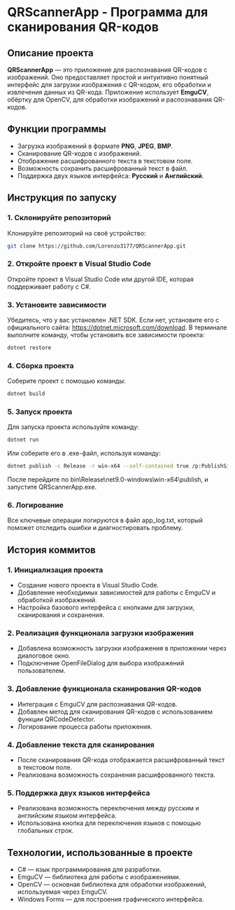 # QRScannerApp - Программа для сканирования QR-кодов

## Описание проекта
**QRScannerApp** — это приложение для распознавания QR-кодов с изображений. Оно предоставляет простой и интуитивно понятный интерфейс для загрузки изображения с QR-кодом, его обработки и извлечения данных из QR-кода. Приложение использует **EmguCV**, обёртку для OpenCV, для обработки изображений и распознавания QR-кодов.

## Функции программы
- Загрузка изображений в формате **PNG**, **JPEG**, **BMP**.
- Сканирование QR-кодов с изображений.
- Отображение расшифрованного текста в текстовом поле.
- Возможность сохранить расшифрованный текст в файл.
- Поддержка двух языков интерфейса: **Русский** и **Английский**.

## Инструкция по запуску

### 1. Склонируйте репозиторий
Клонируйте репозиторий на своё устройство:
```sh
git clone https://github.com/Lorenzo3177/QRScannerApp.git
```
### 2. Откройте проект в Visual Studio Code
Откройте проект в Visual Studio Code или другой IDE, которая поддерживает работу с C#.
### 3. Установите зависимости
Убедитесь, что у вас установлен .NET SDK. Если нет, установите его с официального сайта: https://dotnet.microsoft.com/download.
В терминале выполните команду, чтобы установить все зависимости проекта:
```sh
dotnet restore
```
### 4. Сборка проекта
Соберите проект с помощью команды:
```sh
dotnet build
```
### 5. Запуск проекта
Для запуска проекта используйте команду:
```sh
dotnet run
```
Или соберите его в .exe-файл, используя команду:
```sh
dotnet publish -c Release -r win-x64 --self-contained true /p:PublishSingleFile=true
```
После перейдите по bin\Release\net9.0-windows\win-x64\publish, и запустите QRScannerApp.exe.
### 6. Логирование
Все ключевые операции логируются в файл app_log.txt, который поможет отследить ошибки и диагностировать проблему.

## История коммитов
### 1. Инициализация проекта
- Создание нового проекта в Visual Studio Code.
- Добавление необходимых зависимостей для работы с EmguCV и обработкой изображений.
- Настройка базового интерфейса с кнопками для загрузки, сканирования и сохранения.
### 2. Реализация функционала загрузки изображения
- Добавлена возможность загрузки изображения в приложении через диалоговое окно.
- Подключение OpenFileDialog для выбора изображений пользователем.
### 3. Добавление функционала сканирования QR-кодов
- Интеграция с EmguCV для распознавания QR-кодов.
- Добавлен метод для сканирования QR-кодов с использованием функции QRCodeDetector.
- Логирование процесса работы приложения.
### 4. Добавление текста для сканирования
- После сканирования QR-кода отображается расшифрованный текст в текстовом поле.
- Реализована возможность сохранения расшифрованного текста.
### 5. Поддержка двух языков интерфейса
- Реализована возможность переключения между русским и английским языком интерфейса.
- Использована кнопка для переключения языков с помощью глобальных строк.

## Технологии, использованные в проекте
- C# — язык программирования для разработки.
- EmguCV — библиотека для работы с изображениями.
- OpenCV — основная библиотека для обработки изображений, используемая через EmguCV.
- Windows Forms — для построения графического интерфейса.

